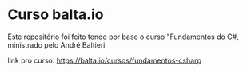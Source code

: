 # Curso balta.io

Este repositório foi feito tendo por base o curso "Fundamentos do C#, ministrado pelo André Baltieri

link pro curso: https://balta.io/cursos/fundamentos-csharp
